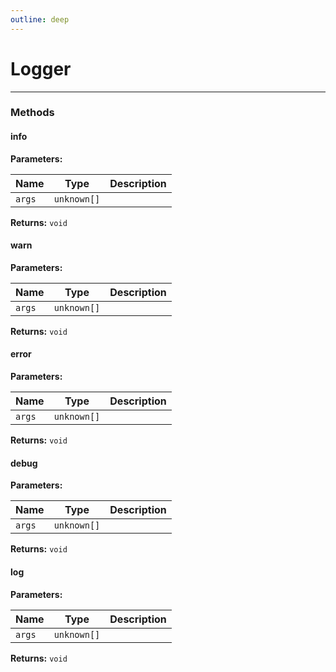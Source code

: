 ```yaml
---
outline: deep
---
```


# Logger 

---

### Methods

#### info

**Parameters:**

| Name | Type | Description |
|------|------|-------------|
| `args` | `unknown[]` |  |

**Returns:** `void`

#### warn

**Parameters:**

| Name | Type | Description |
|------|------|-------------|
| `args` | `unknown[]` |  |

**Returns:** `void`

#### error

**Parameters:**

| Name | Type | Description |
|------|------|-------------|
| `args` | `unknown[]` |  |

**Returns:** `void`

#### debug

**Parameters:**

| Name | Type | Description |
|------|------|-------------|
| `args` | `unknown[]` |  |

**Returns:** `void`

#### log

**Parameters:**

| Name | Type | Description |
|------|------|-------------|
| `args` | `unknown[]` |  |

**Returns:** `void`

